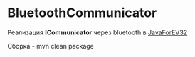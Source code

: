 # BluetoothCommunicator

Реализация **ICommunicator** через bluetooth в [JavaForEV32](https://github.com/megavice1753/JavaForEV32) 

Сборка - mvn clean package